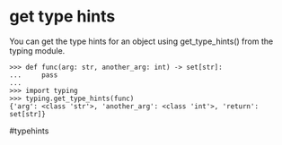 # get type hints

You can get the type hints for an object using get_type_hints() from the typing module.

```
>>> def func(arg: str, another_arg: int) -> set[str]:
...     pass
...
>>> import typing
>>> typing.get_type_hints(func)
{'arg': <class 'str'>, 'another_arg': <class 'int'>, 'return': set[str]}
```

#typehints
